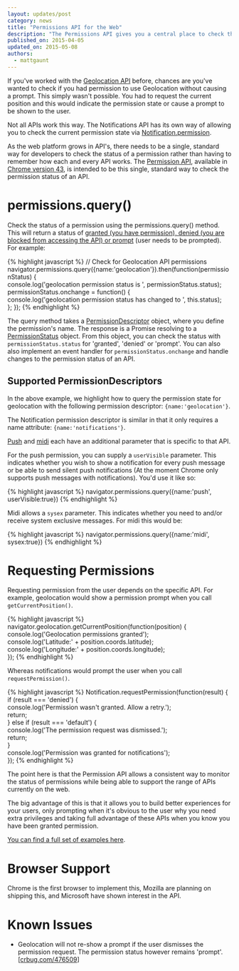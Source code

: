 ```yaml
---
layout: updates/post
category: news
title: "Permissions API for the Web"
description: "The Permissions API gives you a central place to check the permission status of an API."
published_on: 2015-04-05
updated_on: 2015-05-08
authors:
  - mattgaunt
---
```


If you've worked with the [Geolocation
API](https://developer.mozilla.org/en-US/docs/Web/API/Geolocation/Using_geolocation)
before, chances are you've wanted to check if you had permission to use
Geolocation without causing a prompt. This simply wasn't possible. You had to request the current position and this would indicate the permission state or cause a prompt to be shown to the user.  

Not all APIs work this way. The Notifications API has its own way of allowing
you to check the current permission state via
[Notification.permission](https://notifications.spec.whatwg.org/#permission).

As the web platform grows in API's, there needs to be a single, standard way for
developers to check the status of a permission rather than having to remember
how each and every API works. The [Permission
API](https://w3c.github.io/permissions/), available in [Chrome version 43](https://www.chromestatus.com/feature/6376494003650560), is
intended to be this single, standard way to check the permission status of an API.

# permissions.query()

Check the status of a permission using the permissions.query() method. This will
return a status of [granted (you have permission), denied (you are blocked from
accessing the API) or
prompt](https://w3c.github.io/permissions/#h-status-of-a-permission) (user needs
to be prompted). For example:

{% highlight javascript %}
// Check for Geolocation API permissions  
navigator.permissions.query({name:'geolocation'}).then(function(permissionStatus)
{  
  console.log('geolocation permission status is ', permissionStatus.status);  
  permissionStatus.onchange = function() {  
    console.log('geolocation permission status has changed to ', this.status);  
  };
});
{% endhighlight %}

The query method takes a
[PermissionDescriptor](https://w3c.github.io/permissions/#h-permission-descriptor)
object, where you define the permission's name. The response is a Promise
resolving to a
[PermissionStatus](https://w3c.github.io/permissions/#idl-def-PermissionStatus)
object. From this object, you can check the status with `permissionStatus.status`
for 'granted', 'denied' or 'prompt'. You can also also implement an event
handler for `permissionStatus.onchange` and handle changes to the permission
status of an API.

## Supported PermissionDescriptors

In the above example, we highlight how to query the permission state for
geolocation with the following permission descriptor: `{name:'geolocation'}`.  

The Notification permission descriptor is similar in that it only requires a
name attribute: `{name:'notifications'}`.

[Push](https://w3c.github.io/permissions/#h-push) and
[midi](https://w3c.github.io/permissions/#h-midi) each have an additional
parameter that is specific to that API.

For the push permission, you can supply a `userVisible` parameter. This indicates
whether you wish to show a notification for every push message or be able to
send silent push notifications (At the moment Chrome only supports push messages
with notifications). You'd use it like so:

{% highlight javascript %}
navigator.permissions.query({name:'push', userVisible:true})
{% endhighlight %}

Midi allows a `sysex` parameter. This indicates whether you need to and/or receive
system exclusive messages. For midi this would be:

{% highlight javascript %}
navigator.permissions.query({name:'midi', sysex:true})
{% endhighlight %}

# Requesting Permissions

Requesting permission from the user depends on the specific API. For example,
geolocation would show a permission prompt when you call `getCurrentPosition()`.

{% highlight javascript %}
navigator.geolocation.getCurrentPosition(function(position) {  
  console.log('Geolocation permissions granted');  
  console.log('Latitude:' + position.coords.latitude);  
  console.log('Longitude:' + position.coords.longitude);  
});
{% endhighlight %}

Whereas notifications would prompt the user when you call `requestPermission()`.

{% highlight javascript %}
Notification.requestPermission(function(result) {  
  if (result === 'denied') {  
    console.log('Permission wasn\'t granted. Allow a retry.');  
    return;  
  } else if (result === 'default') {  
    console.log('The permission request was dismissed.');  
    return;  
  }  
  console.log('Permission was granted for notifications');  
});
{% endhighlight %}

The point here is that the Permission API allows a consistent way to monitor the
status of permissions while being able to support the range of APIs currently on
the web.

The big advantage of this is that it allows you to build better experiences for
your users, only prompting when it's obvious to the user why you need extra
privileges and taking full advantage of these APIs when you know you have been
granted permission.

[You can find a full set of examples
here](https://googlechrome.github.io/samples/permissions/).

# Browser Support

Chrome is the first browser to implement this, Mozilla are planning on shipping
this, and Microsoft have shown interest in the API.

# Known Issues

* Geolocation will not re-show a prompt if the user dismisses the permission
  request. The permission status however remains 'prompt'.
  [[crbug.com/476509](http://crbug.com/476509)]

